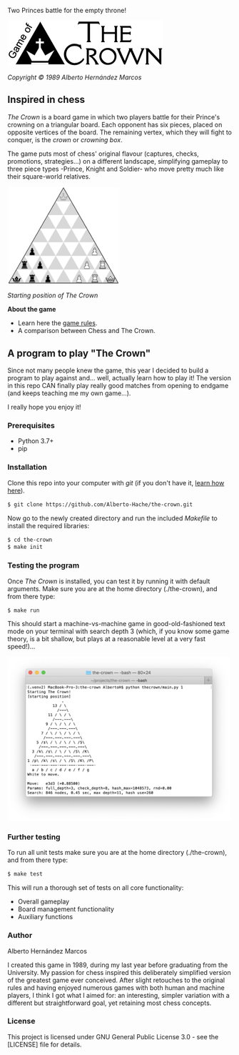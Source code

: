Two Princes battle for the empty throne!

![The Crown](/thecrown/docs/TheCrown_logo_S.png)

*Copyright © 1989 Alberto Hernández Marcos*

## Inspired in chess

*The Crown* is a board game in which two players battle for their Prince's crowning on a triangular board. Each opponent has six pieces, placed on opposite vertices of the board. The remaining vertex, which they will fight to conquer, is the *crown* or *crowning box*.

The game puts most of chess' original flavour (captures, checks, promotions, strategies...) on a different landscape, simplifying gameplay to three piece types -Prince, Knight and Soldier- who move pretty much like their square-world relatives.

<img src="thecrown/docs/TheCrown_StartingPosition.png" width="250">

*Starting position of The Crown*

**About the game**

- Learn here the [game rules](thecrown/docs/gamerules.md).
- A comparison between Chess and The Crown.

## A program to play "The Crown"

Since not many people knew the game, this year I decided to build a program to play against and... well, actually learn how to play it! The version in this repo CAN finally play really good matches from opening to endgame (and keeps teaching me my own game...).

I really hope you enjoy it!

### Prerequisites

- Python 3.7+
- pip

### Installation

Clone this repo into your computer with *git* (if you don't have it, [learn how here]).

[learn how here]: https://git-scm.com/book/en/v2/Getting-Started-Installing-Git

```bash
$ git clone https://github.com/Alberto-Hache/the-crown.git
```

Now go to the newly created directory and run the included *Makefile* to install the required libraries:


```bash
$ cd the-crown
$ make init
```

### Testing the program

Once *The Crown* is installed, you can test it by running it with default arguments. Make sure you are at the home directory (./the-crown), and from there type:

```bash
$ make run
```

This should start a machine-vs-machine game in good-old-fashioned text mode on your terminal with search depth 3 (which, if you know some game theory, is a bit shallow, but plays at a reasonable level at a very fast speed!)...

<img src="thecrown/docs/TheCrown_textmode.png" width="500">

### Further testing

To run all unit tests make sure you are at the home directory (./the-crown), and from there type:

```bash
$ make test
```

This will run a thorough set of tests on all core functionality:

- Overall gameplay
- Board management functionality
- Auxiliary functions

### Author

Alberto Hernández Marcos

I created this game in 1989, during my last year before graduating from the University. My passion for chess inspired this deliberately simplified version of the greatest game ever conceived. After slight retouches to the original rules and having enjoyed numerous games with both human and machine players, I think I got what I aimed for: an interesting, simpler variation with a different but straightforward goal, yet retaining most chess concepts.

### License

This project is licensed under GNU General Public License 3.0 - see the [LICENSE] file for details.

[LICENSE.md]: LICENSE
